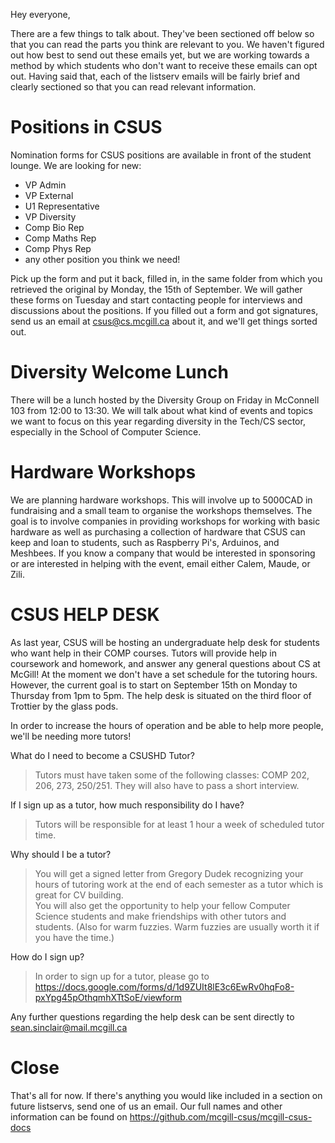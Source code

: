 Hey everyone,

There are a few things to talk about.
They've been sectioned off below so that you can read the parts you think are relevant to you.
We haven't figured out how best to send out these emails yet, but we are working towards a method by which students who don't want to receive these emails can opt out.
Having said that, each of the listserv emails will be fairly brief and clearly sectioned so that you can read relevant information.


# Positions in CSUS

Nomination forms for CSUS positions are available in front of the student lounge.
We are looking for new:

+ VP Admin
+ VP External
+ U1 Representative
+ VP Diversity
+ Comp Bio Rep
+ Comp Maths Rep
+ Comp Phys Rep
+ any other position you think we need!

Pick up the form and put it back, filled in, in the same folder from which you retrieved the original by Monday, the 15th of September.
We will gather these forms on Tuesday and start contacting people for interviews and discussions about the positions.
If you filled out a form and got signatures, send us an email at csus@cs.mcgill.ca about it, and we'll get things sorted out.


# Diversity Welcome Lunch

There will be a lunch hosted by the Diversity Group on Friday in McConnell 103 from 12:00 to 13:30. 
We will talk about what kind of events and topics we want to focus on this year regarding diversity in the Tech/CS sector, especially in the School of Computer Science.


# Hardware Workshops

We are planning hardware workshops.
This will involve up to 5000CAD in fundraising and a small team to organise the workshops themselves.
The goal is to involve companies in providing workshops for working with basic hardware as well as purchasing a collection of hardware that CSUS can keep and loan to students, such as Raspberry Pi's, Arduinos, and Meshbees.
If you know a company that would be interested in sponsoring or are interested in helping with the event, email either Calem, Maude, or Zili.


# CSUS HELP DESK

As last year, CSUS will be hosting an undergraduate help desk for students who want help in their COMP courses.
Tutors will provide help in coursework and homework, and answer any general questions about CS at McGill!
At the moment we don't have a set schedule for the tutoring hours.
However, the current goal is to start on September 15th on Monday to Thursday from 1pm to 5pm.
The help desk is situated on the third floor of Trottier by the glass pods.

In order to increase the hours of operation and be able to help more people, we'll be needing more tutors! 

What do I need to become a CSUSHD Tutor?
> Tutors must have taken some of the following classes: COMP 202, 206, 273, 250/251.  They will also have to pass a short interview.

If I sign up as a tutor, how much responsibility do I have? 
> Tutors will be responsible for at least 1 hour a week of scheduled tutor time.

Why should I be a tutor?
> You will get a signed letter from Gregory Dudek recognizing your hours of tutoring work at the end of each semester as a tutor which is great for CV building.  
You will also get the opportunity to help your fellow Computer Science students and make friendships with other tutors and students.
(Also for warm fuzzies.  Warm fuzzies are usually worth it if you have the time.)

How do I sign up?
> In order to sign up for a tutor, please go to https://docs.google.com/forms/d/1d9ZUIt8lE3c6EwRv0hqFo8-pxYpg45pOthqmhXTtSoE/viewform

Any further questions regarding the help desk can be sent directly to sean.sinclair@mail.mcgill.ca



# Close

That's all for now.
If there's anything you would like included in a section on future listservs, send one of us an email.
Our full names and other information can be found on https://github.com/mcgill-csus/mcgill-csus-docs

